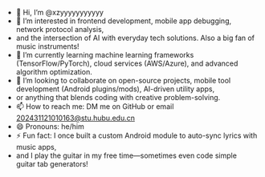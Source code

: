 - 👋 Hi, I’m @xzyyyyyyyyyyy
- 👀 I’m interested in frontend development, mobile app debugging, network protocol analysis,
- and the intersection of AI with everyday tech solutions. Also a big fan of music instruments!
- 🌱 I’m currently learning machine learning frameworks (TensorFlow/PyTorch), cloud services (AWS/Azure), and advanced algorithm optimization.
- 💞️ I’m looking to collaborate on open-source projects, mobile tool development (Android plugins/mods), AI-driven utility apps,
-  or anything that blends coding with creative problem-solving.
- 📫 How to reach me: DM me on GitHub or email 202431121010163@stu.hubu.edu.cn
- 😄 Pronouns: he/him
- ⚡ Fun fact: I once built a custom Android module to auto-sync lyrics with music apps,
-  and I play the guitar in my free time—sometimes even code simple guitar tab generators!
